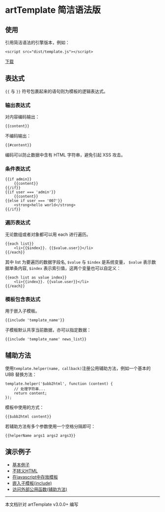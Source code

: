 # artTemplate 简洁语法版

## 使用

引用简洁语法的引擎版本，例如：

    <script src="dist/template.js"></script>
    
 [下载](https://raw.github.com/aui/artTemplate/master/dist/template.js)

## 表达式

``{{`` 与 ``}}`` 符号包裹起来的语句则为模板的逻辑表达式。

### 输出表达式

对内容编码输出：

    {{content}}

不编码输出：

    {{#content}}
    
编码可以防止数据中含有 HTML 字符串，避免引起 XSS 攻击。

### 条件表达式

    {{if admin}}
        {{content}}
    {{/if}}
    {{if user === 'admin'}}
        {{content}}
    {{else if user === '007'}}
        <strong>hello world</strong>
    {{/if}}

### 遍历表达式

无论数组或者对象都可以用 each 进行遍历。

    {{each list}}
        <li>{{$index}}. {{$value.user}}</li>
    {{/each}}

其中 list 为要遍历的数据字段名, ``$value`` 与 ``$index`` 是系统变量， ``$value`` 表示数据单条内容, ``$index`` 表示索引值，这两个变量也可以自定义：

    {{each list as value index}}
        <li>{{index}}. {{value.user}}</li>
    {{/each}}

### 模板包含表达式

用于嵌入子模板。

    {{include 'template_name'}}

子模板默认共享当前数据，亦可以指定数据：

    {{include 'template_name' news_list}}

## 辅助方法

使用``template.helper(name, callback)``注册公用辅助方法，例如一个基本的 UBB 替换方法：

    template.helper('$ubb2html', function (content) {
        // 处理字符串...
        return content;
    });

模板中使用的方式：

    {{$ubb2html content}}

若辅助方法有多个参数使用一个空格分隔即可：

    {{helperName args1 args2 args3}}
    
##	演示例子

*	[基本例子](http://aui.github.io/artTemplate/demo/basic.html)
*	[不转义HTML](http://aui.github.io/artTemplate/demo/no-escape.html)
*	[在javascript中存放模板](http://aui.github.io/artTemplate/demo/compile.html)
*	[嵌入子模板(include)](http://aui.github.io/artTemplate/demo/include.html)
*	[访问外部公用函数(辅助方法)](http://aui.github.io/artTemplate/demo/helper.html)

----------------------------------------------

本文档针对 artTemplate v3.0.0+ 编写